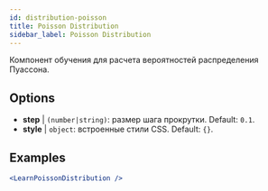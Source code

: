 ```yaml
---
id: distribution-poisson
title: Poisson Distribution
sidebar_label: Poisson Distribution
---
```


Компонент обучения для расчета вероятностей распределения Пуассона.

## Options

* __step__ | `(number|string)`: размер шага прокрутки. Default: `0.1`.
* __style__ | `object`: встроенные стили CSS. Default: `{}`.


## Examples

```jsx live
<LearnPoissonDistribution />
```

